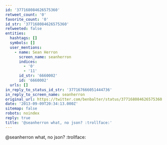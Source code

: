 ```yaml
---
id: '377168084626575360'
retweet_count: '0'
favorite_count: '0'
id_str: '377168084626575360'
retweeted: false
entities:
  hashtags: []
  symbols: []
  user_mentions:
    - name: Sean Herron
      screen_name: seanherron
      indices:
        - '0'
        - '11'
      id_str: '6660002'
      id: '6660002'
  urls: []
in_reply_to_status_id_str: '377167666051444736'
in_reply_to_screen_name: seanherron
original_url: https://twitter.com/benbalter/status/377168084626575360
date: '2013-09-09T20:34:13.000Z'
sitemap: false
robots: noindex
reply: true
title: '@seanherron what, no json? :trollface:'
---
```


@seanherron what, no json? :trollface: